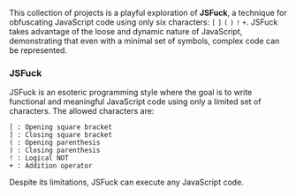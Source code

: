 This collection of projects is a playful exploration of **JSFuck**, a technique for obfuscating JavaScript code using only six characters: `[` `]` `(` `)` `!` `+`. JSFuck takes advantage of the loose and dynamic nature of JavaScript, demonstrating that even with a minimal set of symbols, complex code can be represented.

### JSFuck

JSFuck is an esoteric programming style where the goal is to write functional and meaningful JavaScript code using only a limited set of characters. The allowed characters are:

    [ : Opening square bracket
    ] : Closing square bracket
    ( : Opening parenthesis
    ) : Closing parenthesis
    ! : Logical NOT
    + : Addition operator

Despite its limitations, JSFuck can execute any JavaScript code.
